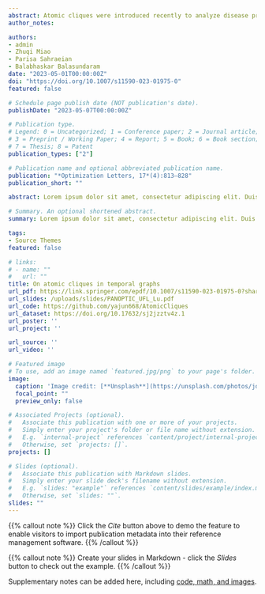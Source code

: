 ```yaml
---
abstract: Atomic cliques were introduced recently to analyze disease progression in temporal comorbidity graphs. Informally, an atomic clique is a clique that is unsplittable over time—the clique is either present or absent entirely and no parts of it appears in the temporal graph unless the entire clique is present. We consider the atomic counterpart of the classical maximum clique problem in this paper. Our main contribution is a polynomial-time algorithm that transforms the maximum atomic clique problem to the maximum clique problem on an auxiliary graph. We report results from our computational studies that demonstrate the effectiveness of this transformation in solving the maximum atomic clique problem in comparison to direct integer programming based approaches. The proposed approach is also applicable when solving variants like the minimum atomic clique partitioning problem or the maximum weighted atomic clique problem.
author_notes:

authors:
- admin
- Zhuqi Miao
- Parisa Sahraeian
- Balabhaskar Balasundaram
date: "2023-05-01T00:00:00Z"
doi: "https://doi.org/10.1007/s11590-023-01975-0"
featured: false

# Schedule page publish date (NOT publication's date).
publishDate: "2023-05-07T00:00:00Z"

# Publication type.
# Legend: 0 = Uncategorized; 1 = Conference paper; 2 = Journal article;
# 3 = Preprint / Working Paper; 4 = Report; 5 = Book; 6 = Book section;
# 7 = Thesis; 8 = Patent
publication_types: ["2"]

# Publication name and optional abbreviated publication name.
publication: "*Optimization Letters, 17*(4):813–828"
publication_short: ""

abstract: Lorem ipsum dolor sit amet, consectetur adipiscing elit. Duis posuere tellus ac convallis placerat. Proin tincidunt magna sed ex sollicitudin condimentum. Sed ac faucibus dolor, scelerisque sollicitudin nisi. Cras purus urna, suscipit quis sapien eu, pulvinar tempor diam. Quisque risus orci, mollis id ante sit amet, gravida egestas nisl. Sed ac tempus magna. Proin in dui enim. Donec condimentum, sem id dapibus fringilla, tellus enim condimentum arcu, nec volutpat est felis vel metus. Vestibulum sit amet erat at nulla eleifend gravida.

# Summary. An optional shortened abstract.
summary: Lorem ipsum dolor sit amet, consectetur adipiscing elit. Duis posuere tellus ac convallis placerat. Proin tincidunt magna sed ex sollicitudin condimentum.

tags:
- Source Themes
featured: false

# links:
# - name: ""
#   url: ""
title: On atomic cliques in temporal graphs
url_pdf: https://link.springer.com/epdf/10.1007/s11590-023-01975-0?sharing_token=AbyhsjtjzfnqRDPwjfzJave4RwlQNchNByi7wbcMAY7bUCUgmWAPuwB4toh6FtPtnlLI76i-97z1hLrghpgw4FywCAFGMa-2NiBCcW71qU1vQxsiSqheON7uBkrGWkSbTTmRiVLRDr3OG40PvDSjGUYN-yM39nHayySU8kCtsVc%3D
url_slides: /uploads/slides/PANOPTIC_UFL_Lu.pdf
url_code: https://github.com/yajun668/AtomicCliques
url_dataset: https://doi.org/10.17632/sj2jzztv4z.1
url_poster: ''
url_project: ''

url_source: ''
url_video: ''

# Featured image
# To use, add an image named `featured.jpg/png` to your page's folder. 
image:
  caption: 'Image credit: [**Unsplash**](https://unsplash.com/photos/jdD8gXaTZsc)'
  focal_point: ""
  preview_only: false

# Associated Projects (optional).
#   Associate this publication with one or more of your projects.
#   Simply enter your project's folder or file name without extension.
#   E.g. `internal-project` references `content/project/internal-project/index.md`.
#   Otherwise, set `projects: []`.
projects: []

# Slides (optional).
#   Associate this publication with Markdown slides.
#   Simply enter your slide deck's filename without extension.
#   E.g. `slides: "example"` references `content/slides/example/index.md`.
#   Otherwise, set `slides: ""`.
slides: ""
---
```


{{% callout note %}}
Click the *Cite* button above to demo the feature to enable visitors to import publication metadata into their reference management software.
{{% /callout %}}

{{% callout note %}}
Create your slides in Markdown - click the *Slides* button to check out the example.
{{% /callout %}}

Supplementary notes can be added here, including [code, math, and images](https://wowchemy.com/docs/writing-markdown-latex/).

